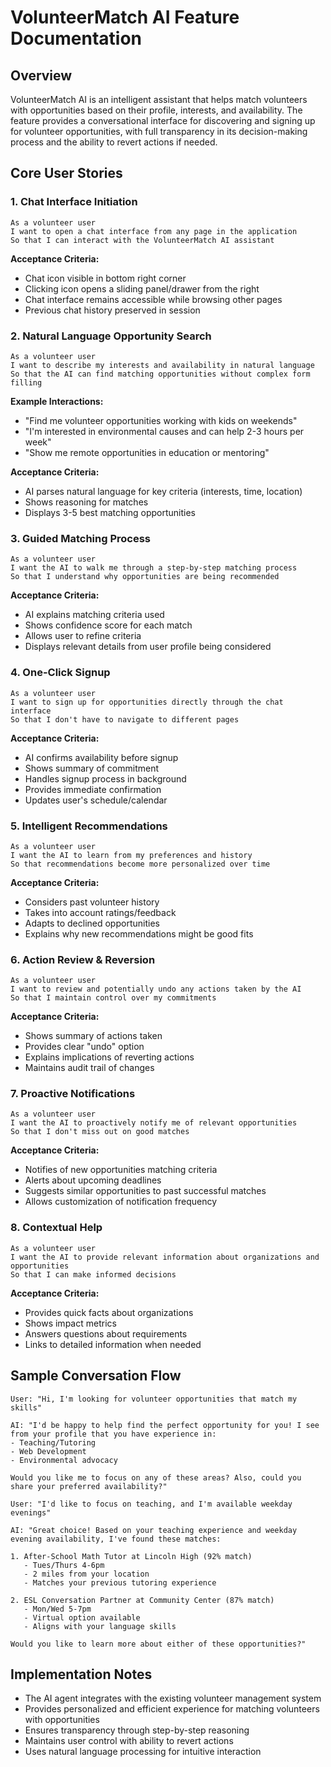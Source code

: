 # VolunteerMatch AI Feature Documentation

## Overview
VolunteerMatch AI is an intelligent assistant that helps match volunteers with opportunities based on their profile, interests, and availability. The feature provides a conversational interface for discovering and signing up for volunteer opportunities, with full transparency in its decision-making process and the ability to revert actions if needed.

## Core User Stories

### 1. Chat Interface Initiation
```
As a volunteer user
I want to open a chat interface from any page in the application
So that I can interact with the VolunteerMatch AI assistant
```
**Acceptance Criteria:**
- Chat icon visible in bottom right corner
- Clicking icon opens a sliding panel/drawer from the right
- Chat interface remains accessible while browsing other pages
- Previous chat history preserved in session

### 2. Natural Language Opportunity Search
```
As a volunteer user
I want to describe my interests and availability in natural language
So that the AI can find matching opportunities without complex form filling
```
**Example Interactions:**
- "Find me volunteer opportunities working with kids on weekends"
- "I'm interested in environmental causes and can help 2-3 hours per week"
- "Show me remote opportunities in education or mentoring"

**Acceptance Criteria:**
- AI parses natural language for key criteria (interests, time, location)
- Shows reasoning for matches
- Displays 3-5 best matching opportunities

### 3. Guided Matching Process
```
As a volunteer user
I want the AI to walk me through a step-by-step matching process
So that I understand why opportunities are being recommended
```
**Acceptance Criteria:**
- AI explains matching criteria used
- Shows confidence score for each match
- Allows user to refine criteria
- Displays relevant details from user profile being considered

### 4. One-Click Signup
```
As a volunteer user
I want to sign up for opportunities directly through the chat interface
So that I don't have to navigate to different pages
```
**Acceptance Criteria:**
- AI confirms availability before signup
- Shows summary of commitment
- Handles signup process in background
- Provides immediate confirmation
- Updates user's schedule/calendar

### 5. Intelligent Recommendations
```
As a volunteer user
I want the AI to learn from my preferences and history
So that recommendations become more personalized over time
```
**Acceptance Criteria:**
- Considers past volunteer history
- Takes into account ratings/feedback
- Adapts to declined opportunities
- Explains why new recommendations might be good fits

### 6. Action Review & Reversion
```
As a volunteer user
I want to review and potentially undo any actions taken by the AI
So that I maintain control over my commitments
```
**Acceptance Criteria:**
- Shows summary of actions taken
- Provides clear "undo" option
- Explains implications of reverting actions
- Maintains audit trail of changes

### 7. Proactive Notifications
```
As a volunteer user
I want the AI to proactively notify me of relevant opportunities
So that I don't miss out on good matches
```
**Acceptance Criteria:**
- Notifies of new opportunities matching criteria
- Alerts about upcoming deadlines
- Suggests similar opportunities to past successful matches
- Allows customization of notification frequency

### 8. Contextual Help
```
As a volunteer user
I want the AI to provide relevant information about organizations and opportunities
So that I can make informed decisions
```
**Acceptance Criteria:**
- Provides quick facts about organizations
- Shows impact metrics
- Answers questions about requirements
- Links to detailed information when needed

## Sample Conversation Flow

```
User: "Hi, I'm looking for volunteer opportunities that match my skills"

AI: "I'd be happy to help find the perfect opportunity for you! I see from your profile that you have experience in:
- Teaching/Tutoring
- Web Development
- Environmental advocacy

Would you like me to focus on any of these areas? Also, could you share your preferred availability?"

User: "I'd like to focus on teaching, and I'm available weekday evenings"

AI: "Great choice! Based on your teaching experience and weekday evening availability, I've found these matches:

1. After-School Math Tutor at Lincoln High (92% match)
   - Tues/Thurs 4-6pm
   - 2 miles from your location
   - Matches your previous tutoring experience
   
2. ESL Conversation Partner at Community Center (87% match)
   - Mon/Wed 5-7pm
   - Virtual option available
   - Aligns with your language skills

Would you like to learn more about either of these opportunities?"
```

## Implementation Notes
- The AI agent integrates with the existing volunteer management system
- Provides personalized and efficient experience for matching volunteers with opportunities
- Ensures transparency through step-by-step reasoning
- Maintains user control with ability to revert actions
- Uses natural language processing for intuitive interaction 
